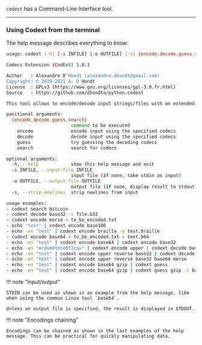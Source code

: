 `codext` has a Command-Line Interface tool.

-----

### Using Codext from the terminal

The help message describes everything to know:

```sh
usage: codext [-h] [-i INFILE] [-o OUTFILE] [-s] {encode,decode,guess,search} ...

Codecs Extension (CodExt) 1.8.1

Author   : Alexandre D'Hondt (alexandre.dhondt@gmail.com)
Copyright: © 2019-2021 A. D'Hondt
License  : GPLv3 (https://www.gnu.org/licenses/gpl-3.0.fr.html)
Source   : https://github.com/dhondta/python-codext

This tool allows to encode/decode input strings/files with an extended set of codecs.

positional arguments:
  {encode,decode,guess,search}
                        command to be executed
    encode              encode input using the specified codecs
    decode              decode input using the specified codecs
    guess               try guessing the decoding codecs
    search              search for codecs

optional arguments:
  -h, --help            show this help message and exit
  -i INFILE, --input-file INFILE
                        input file (if none, take stdin as input)
  -o OUTFILE, --output-file OUTFILE
                        output file (if none, display result to stdout)
  -s, --strip-newlines  strip newlines from input

usage examples:
- codext search bitcoin
- codext decode base32 -i file.b32
- codext encode morse < to_be_encoded.txt
- echo "test" | codext encode base100
- echo -en "test" | codext encode braille -o test.braille
- codext encode base64 < to_be_encoded.txt > text.b64
- echo -en "test" | codext encode base64 | codext encode base32
- echo -en "mrdvm6teie6t2cq=" | codext encode upper | codext decode base32 | codext decode base64
- echo -en "test" | codext encode upper reverse base32 | codext decode base32 reverse lower
- echo -en "test" | codext encode upper reverse base32 base64 morse
- echo -en "test" | codext encode base64 gzip | codext guess
- echo -en "test" | codext encode base64 gzip | codext guess gzip -c base
```

!!! note "Input/output"
    
    STDIN can be used as shown in an example from the help message, like when using the common Linux tool `base64`.
    
    Unless an output file is specified, the result is displayed in STDOUT.

!!! note "Encodings chaining"
    
    Encodings can be chained as shown in the last examples of the help message. This can be practical for quickly manipulating data.


